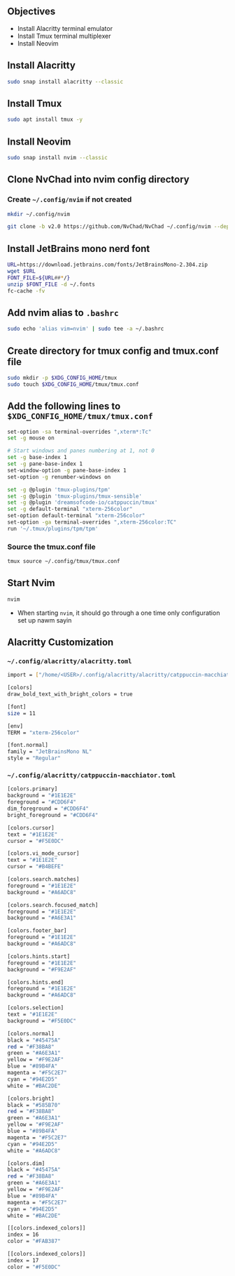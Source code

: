 ## Objectives
- Install Alacritty terminal emulator
- Install Tmux terminal multiplexer
- Install Neovim

## Install Alacritty
```bash
sudo snap install alacritty --classic
```

## Install Tmux
```bash
sudo apt install tmux -y
```

## Install Neovim
```bash
sudo snap install nvim --classic
```

## Clone NvChad into nvim config directory

### Create `~/.config/nvim` if not created
```bash
mkdir ~/.config/nvim
```

```bash
git clone -b v2.0 https://github.com/NvChad/NvChad ~/.config/nvim --depth 1

```

## Install JetBrains mono nerd font
```bash
URL=https://download.jetbrains.com/fonts/JetBrainsMono-2.304.zip
wget $URL
FONT_FILE=${URL##*/}
unzip $FONT_FILE -d ~/.fonts
fc-cache -fv
```

## Add nvim alias to `.bashrc`
```bash
sudo echo 'alias vim=nvim' | sudo tee -a ~/.bashrc
```

## Create directory for tmux config and tmux.conf file 
```bash
sudo mkdir -p $XDG_CONFIG_HOME/tmux 
sudo touch $XDG_CONFIG_HOME/tmux/tmux.conf 
```

## Add the following lines to `$XDG_CONFIG_HOME/tmux/tmux.conf`
```bash
set-option -sa terminal-overrides ",xterm*:Tc"
set -g mouse on

# Start windows and panes numbering at 1, not 0
set -g base-index 1
set -g pane-base-index 1
set-window-option -g pane-base-index 1
set-option -g renumber-windows on

set -g @plugin 'tmux-plugins/tpm'
set -g @plugin 'tmux-plugins/tmux-sensible'
set -g @plugin 'dreamsofcode-io/catppuccin/tmux'
set -g default-terminal "xterm-256color"
set-option default-terminal "xterm-256color"
set-option -ga terminal-overrides ",xterm-256color:TC"
run '~/.tmux/plugins/tpm/tpm'
```

### Source the tmux.conf file 
```bash
tmux source ~/.config/tmux/tmux.conf
```

## Start Nvim 
```bash
nvim
```
- When starting `nvim`, it should go through a one time only configuration set up nawm sayin

## Alacritty Customization

### `~/.config/alacritty/alacritty.toml`
```bash
import = ["/home/<USER>/.config/alacritty/alacritty/catppuccin-macchiator.toml"]

[colors]
draw_bold_text_with_bright_colors = true

[font]
size = 11

[env]
TERM = "xterm-256color"

[font.normal]
family = "JetBrainsMono NL"
style = "Regular"
```

### `~/.config/alacritty/catppuccin-macchiator.toml`
```bash
[colors.primary]
background = "#1E1E2E"
foreground = "#CDD6F4"
dim_foreground = "#CDD6F4"
bright_foreground = "#CDD6F4"

[colors.cursor]
text = "#1E1E2E"
cursor = "#F5E0DC"

[colors.vi_mode_cursor]
text = "#1E1E2E"
cursor = "#B4BEFE"

[colors.search.matches]
foreground = "#1E1E2E"
background = "#A6ADC8"

[colors.search.focused_match]
foreground = "#1E1E2E"
background = "#A6E3A1"

[colors.footer_bar]
foreground = "#1E1E2E"
background = "#A6ADC8"

[colors.hints.start]
foreground = "#1E1E2E"
background = "#F9E2AF"

[colors.hints.end]
foreground = "#1E1E2E"
background = "#A6ADC8"

[colors.selection]
text = "#1E1E2E"
background = "#F5E0DC"

[colors.normal]
black = "#45475A"
red = "#F38BA8"
green = "#A6E3A1"
yellow = "#F9E2AF"
blue = "#89B4FA"
magenta = "#F5C2E7"
cyan = "#94E2D5"
white = "#BAC2DE"

[colors.bright]
black = "#585B70"
red = "#F38BA8"
green = "#A6E3A1"
yellow = "#F9E2AF"
blue = "#89B4FA"
magenta = "#F5C2E7"
cyan = "#94E2D5"
white = "#A6ADC8"

[colors.dim]
black = "#45475A"
red = "#F38BA8"
green = "#A6E3A1"
yellow = "#F9E2AF"
blue = "#89B4FA"
magenta = "#F5C2E7"
cyan = "#94E2D5"
white = "#BAC2DE"

[[colors.indexed_colors]]
index = 16
color = "#FAB387"

[[colors.indexed_colors]]
index = 17
color = "#F5E0DC"
```
